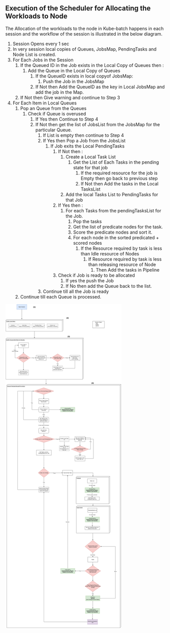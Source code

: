 ## Execution of the Scheduler for Allocating the Workloads to Node

The Allocation of the workloads to the node in Kube-batch happens in each session and the workflow of the session is illustrated in the below diagram.

1. Session Opens every 1 sec
2. In very session local copies of Queues, JobsMap, PendingTasks and Node List is created.
3. For Each Jobs in the Session
    1. If the Queued ID in the Job exists in the Local Copy of Queues then :
        1. Add the Queue in the Local Copy of Queues
            1. If the QueueID exists in local copyof JobsMap:
                1. Push the Job in the JobsMap
            2. If Not then Add the QueueID as the key in Local JobsMap and add the job in the Map.
    2. If Not then Give warning and continue to Step 3
4. For Each Item in Local Queues
    1. Pop an Queue from the Queues
        1. Check if Queue is overused
            1. If Yes then Continue to Step 4
            2. If Not then get the list of JobsList from the JobsMap for the particular Queue.
                1. If List is empty then continue to Step 4
                2. If Yes then Pop a Job from the JobsList
                    1. If Job exits the Local PendingTasks
                        1. If Not then : 
                            1. Create a Local Task List
                                1. Get the List of Each Tasks in the pending state for that job
                                    1. If the required resource for the job is Empty then go back to previous step
                                    2. If Not then Add the tasks in the Local TasksList
                            2. Add the local Tasks List to PendingTasks for that Job
                        2. If Yes then :
                            1. For each Tasks from the pendingTasksList for the Job.
                                1. Pop the tasks
                                2. Get the list of predicate nodes for the task.
                                3. Score the predicate nodes and sort it.
                                4. For each node in the sorted predicated + scored nodes
                                    1. If the Resource required by task is less than Idle resource of Nodes
                                        1. If Resource required by task is less than  releasing resource of Node
                                            1. Then Add the tasks in Pipeline
                        3. Check if Job is ready to be allocated
                            1. If yes the push the Job
                            2. If No then add the Queue back to the list.
                3. Continue till all the Job is ready
    2. Continue till each Queue is processed.      
                                            
                                       
                                 



![Execution flow graph](../../images/AllocateDesign.png)